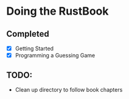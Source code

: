 # Doing the RustBook

## Completed
-[X] Getting Started
-[X] Programming a Guessing Game

## TODO:
- Clean up directory to follow book chapters
